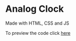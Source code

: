 # Analog Clock #
Made with HTML, CSS and JS

To preview the code click [here](https://htmlpreview.github.io/?https://github.com/CipherKill/Analog-Clock/blob/main/index.html)
